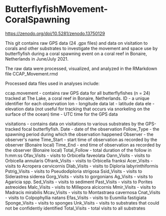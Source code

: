 # ButterflyfishMovement-CoralSpawning

https://zenodo.org/doi/10.5281/zenodo.13750129

This git contains raw GPS data (24 .gpx files) and data on visitation to corals and other substrates to investigate the movement and space use by butterflyfish during a coral spawning event on a coral reef in Bonaire, Netherlands in June/July 2021.

The raw data were processed, visualized, and analyzed in the RMarkdown file CCAP_Movement.rmd

Processed data files used in analyses include:

ccap.movement - contains raw GPS data for all butterflyfishes (n = 24) tracked at The Lake, a coral reef in Bonaire, Netherlands.
  ID - a unique identifier for each observation
  lon - longitude data
  lat - latitude data
  ele - elevation data (not useful for tracking that occurs via snorkeling on the surface of the ocean)
  time - UTC time for the GPS data

visitations - contains data on visitations to various substrates by the GPS-tracked focal butterflyfish.
  Date - date of the observation
  Follow_Type - the spawning period during which the observation happened
  Observer - the observer's name
  Time_Start - start time of observation as recorded by the observer (Bonaire local)
  Time_End - end time of observation as recorded by the observer (Bonaire local)
  Total_Follow - total duration of the follow in h:mm:ss 
  Ofav_Visits - visits to Orbicella faveolata
  Oann_Visits - visits to Orbicella annularis
  Ofrank_Visits - visits to Orbicella franksi
  Acer_Visits - visits to Acropera cervicornis
  Dlab_Visits - visits to Diploria labyrinthiformis
  Pstrig_Visits - visits to Pseudodiploria strigosa
  Ssid_Visits - visits to Siderastrea siderea
  Gorg_Visits - visits to gorgonians
  Ag_Visits - visits to Agaricia spp.
  Sed_Visits - visits to sediment
  Past_Visits - visits to Porites astreoides
  Malc_Visits - visits to Millepora alcicornis
  Mmir_Visits - visits to Madracis mirabilis
  Mcav_Visits - visits to Montastraea cavernosa
  Cnat_Visits - visits to Colpophyllia natans
  Efas_Visits - visits to Eusmilia fastigiata
  Sponge_Visits - visits to sponges
  Unk_Visits - visits to substrates that could not be confidently identified
  Total_Visits - total visits to all substrates
  
  
